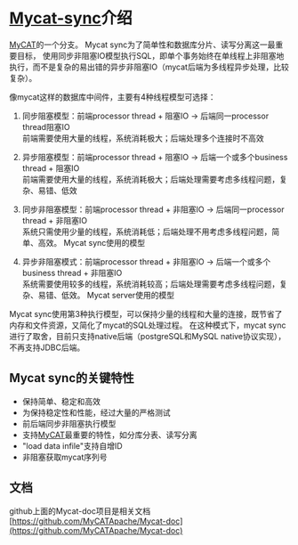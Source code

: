 # [Mycat-sync](https://github.com/little-pan/mycat-sync)介绍

[MyCAT](https://github.com/MyCATApache/Mycat-Server)的一个分支。 Mycat sync为了简单性和数据库分片、读写分离这一最重要目标，
使用同步非阻塞IO模型执行SQL，即单个事务始终在单线程上非阻塞地执行，而不是复杂的易出错的异步非阻塞IO（mycat后端为多线程异步处理，比较复杂）。

像mycat这样的数据库中间件，主要有4种线程模型可选择：
1) 同步阻塞模型：前端processor thread + 阻塞IO -> 后端同一processor thread阻塞IO <br/>
前端需要使用大量的线程，系统消耗极大；后端处理多个连接时不高效

2) 异步阻塞模型：前端processor thread + 阻塞IO -> 后端一个或多个business thread + 阻塞IO <br/>
前端需要使用大量的线程，系统消耗极大；后端处理需要考虑多线程问题，复杂、易错、低效
  
3) 同步非阻塞模型：前端processor thread + 非阻塞IO -> 后端同一processor thread + 非阻塞IO <br/>
系统只需使用少量的线程，系统消耗低；后端处理不用考虑多线程问题，简单、高效。 Mycat sync使用的模型
  
4) 异步非阻塞模式：前端processor thread + 非阻塞IO -> 后端一个或多个business thread + 非阻塞IO <br/>
系统需要使用较多的线程，系统消耗较高；后端处理需要考虑多线程问题，复杂、易错、低效。 Mycat server使用的模型

Mycat sync使用第3种执行模型，可以保持少量的线程和大量的连接，既节省了内存和文件资源，又简化了mycat的SQL处理过程。
在这种模式下，mycat sync进行了取舍，目前只支持native后端（postgreSQL和MySQL native协议实现），不再支持JDBC后端。

## Mycat sync的关键特性

* 保持简单、稳定和高效
* 为保持稳定性和性能，经过大量的严格测试
* 前后端同步非阻塞执行模型
* 支持[MyCAT](https://github.com/MyCATApache/Mycat-Server)最重要的特性，如分库分表、读写分离
* "load data infile"支持自增ID
* 非阻塞获取mycat序列号

## 文档

github上面的Mycat-doc项目是相关文档 [https://github.com/MyCATApache/Mycat-doc](https://github.com/MyCATApache/Mycat-doc)
